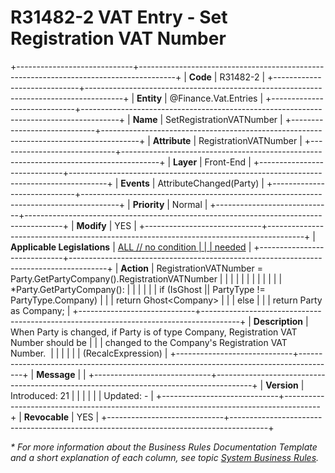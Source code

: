 ﻿---
erp.type: front-end-business-rule
erp.entity: Finance.Vat.Entries
---

# R31482-2 VAT Entry - Set Registration VAT Number
+-----------------------------+---------------------------------------------------------------------------------------+
| **Code**                    | R31482-2                                                                              |
+-----------------------------+---------------------------------------------------------------------------------------+
| **Entity**                  | @Finance.Vat.Entries                                                                  |
+-----------------------------+---------------------------------------------------------------------------------------+
| **Name**                    | SetRegistrationVATNumber                                                              |
+-----------------------------+---------------------------------------------------------------------------------------+
| **Attribute**               | RegistrationVATNumber                                                                 |
+-----------------------------+---------------------------------------------------------------------------------------+
| **Layer**                   | Front-End                                                                             |
+-----------------------------+---------------------------------------------------------------------------------------+
| **Events**                  | AttributeChanged(Party)                                                               |
+-----------------------------+---------------------------------------------------------------------------------------+
| **Priority**                | Normal                                                                                |
+-----------------------------+---------------------------------------------------------------------------------------+
| **Modify**                  | YES                                                                                   |
+-----------------------------+---------------------------------------------------------------------------------------+
| **Applicable Legislations** | [ALL // no condition                                                                  |
|                             | needed](xref:applicable-legislations)                                                 |
+-----------------------------+---------------------------------------------------------------------------------------+
| **Action**                  | RegistrationVATNumber = Party.GetPartyCompany().RegistrationVATNumber                 |
|                             |                                                                                       |
|                             |                                                                                       |
|                             |                                                                                       |
|                             | \*Party.GetPartyCompany():                                                            |
|                             |                                                                                       |
|                             | if (IsGhost \|\| PartyType != PartyType.Company)                                      |
|                             | return Ghost\<Company\>                                                               |
|                             | else                                                                                  |
|                             | return Party as Company;                                                              |
+-----------------------------+---------------------------------------------------------------------------------------+
| **Description**             | When Party is changed, if Party is of type Company, Registration VAT Number should be |
|                             | changed to the Company\'s Registration VAT Number.                                    |
|                             |                                                                                       |
|                             | (RecalcExpression)                                                                    |
+-----------------------------+---------------------------------------------------------------------------------------+
| **Message**                 |                                                                                       |
+-----------------------------+---------------------------------------------------------------------------------------+
| **Version**                 | Introduced: 21                                                                        |
|                             |                                                                                       |
|                             | Updated: -                                                                            |
+-----------------------------+---------------------------------------------------------------------------------------+
| **Revocable**               | YES                                                                                   |
+-----------------------------+---------------------------------------------------------------------------------------+

*\* For more information about the Business Rules Documentation Template and a short explanation of each column, see
topic [System Business Rules](../templates/template-description-system-business-rules.md).*

